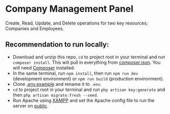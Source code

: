 # Company Management Panel

Create, Read, Update, and Delete operations for two key resources; Companies and Employees.

## Recommendation to run locally:

- Download and unzip this repo, `cd` to project root in your terminal and run `composer install`. This will pull in everything from [composer.json](composer.json). You will need [Composer](https://getcomposer.org/download/) installed.
- In the same terminal, run `npm install`, then run `npm run dev` (development environment) or `npm run build` (production environment).
- Clone [.env.example](.env.example) and rename it to `.env`.
- `cd` to project root in your terminal and run `php artisan key:generate` and then `php artisan migrate:fresh --seed`.
- Run Apache using [XAMPP](https://www.apachefriends.org/download.html) and set the Apache config file to run the server on [public](public).

